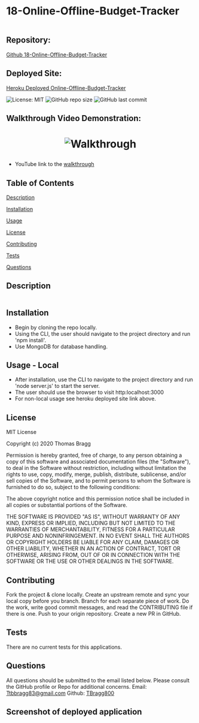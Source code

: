 # 18-Online-Offline-Budget-Tracker
![]()
##  Repository: 
[Github 18-Online-Offline-Budget-Tracker](https://github.com/TBragg800/18-Online-Offline-Budget-Tracker)

##  Deployed Site:
[Heroku Deployed Online-Offline-Budget-Tracker]()

![License: MIT](https://img.shields.io/badge/License-MIT-brightgreen.svg)
![GitHub repo size](https://img.shields.io/github/repo-size/TBragg800/18-Online-Offline-Budget-Tracker)
![GitHub last commit](https://img.shields.io/github/last-commit/TBragg800/18-Online-Offline-Budget-Tracker)

## Walkthrough Video Demonstration: 
# <p align="center">![Walkthrough]()</p>
* YouTube link to the 
[walkthrough]()

## Table of Contents
  [Description](#Description)

  [Installation](#Installation)

  [Usage](#Usage)

  [License](#License)

  [Contributing](#Contributing)

  [Tests](#Tests)

  [Questions](#Questions)
  
## Description
 

![]()
## Installation
* Begin by cloning the repo locally.
* Using the CLI, the user should navigate to the project directory and run 'npm install'.
* Use MongoDB for database handling.

## Usage - Local
* After installation, use the CLI to navigate to the project directory and run 'node server.js' to start the server. 
* The user should use the browser to visit http:localhost:3000
* For non-local usage see heroku deployed site link above.

## License
  MIT License

Copyright (c) 2020 Thomas Bragg

Permission is hereby granted, free of charge, to any person obtaining a copy
of this software and associated documentation files (the "Software"), to deal
in the Software without restriction, including without limitation the rights
to use, copy, modify, merge, publish, distribute, sublicense, and/or sell
copies of the Software, and to permit persons to whom the Software is
furnished to do so, subject to the following conditions:

The above copyright notice and this permission notice shall be included in all
copies or substantial portions of the Software.

THE SOFTWARE IS PROVIDED "AS IS", WITHOUT WARRANTY OF ANY KIND, EXPRESS OR
IMPLIED, INCLUDING BUT NOT LIMITED TO THE WARRANTIES OF MERCHANTABILITY,
FITNESS FOR A PARTICULAR PURPOSE AND NONINFRINGEMENT. IN NO EVENT SHALL THE
AUTHORS OR COPYRIGHT HOLDERS BE LIABLE FOR ANY CLAIM, DAMAGES OR OTHER
LIABILITY, WHETHER IN AN ACTION OF CONTRACT, TORT OR OTHERWISE, ARISING FROM,
OUT OF OR IN CONNECTION WITH THE SOFTWARE OR THE USE OR OTHER DEALINGS IN THE
SOFTWARE.

## Contributing
  Fork the project & clone locally. Create an upstream remote and sync your local copy before you branch. Branch for each separate piece of work. Do the work, write good commit messages, and read the CONTRIBUTING file if there is one. Push to your origin repository. Create a new PR in GitHub.

## Tests
  There are no current tests for this applications.

## Questions
  All questions should be submitted to the email listed below. Please consult the GitHub profile or Repo for additional concerns. 
  Email: Ttbbragg83@gmail.com
  Github: [TBragg800](http://github.com/TBragg800)

## Screenshot of deployed application
# <p align="center">![]()</p>